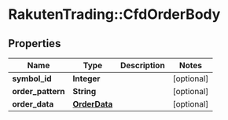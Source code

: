 # RakutenTrading::CfdOrderBody

## Properties
Name | Type | Description | Notes
------------ | ------------- | ------------- | -------------
**symbol_id** | **Integer** |  | [optional] 
**order_pattern** | **String** |  | [optional] 
**order_data** | [**OrderData**](OrderData.md) |  | [optional] 

